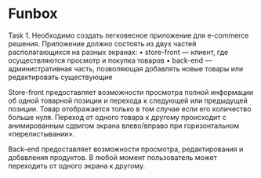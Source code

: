 # Funbox

Task 1. 
Необходимо создать легковесное приложение для e-commerce решения. Приложение должно состоять из двух частей располагающихся на разных экранах:
• store-front — клиент, где осуществляются просмотр и покупка товаров
• back-end — административная часть, позволяющая добавлять новые
товары или редактировать существующие

Store-front предоставляет возможности просмотра полной информации об одной товарной позиции и перехода к следующей или предыдущей позиции. Товар отображается только в том случае если его количество больше нуля. Переход от одного товара к другому происходит с анимированным сдвигом экрана влево/вправо при горизонтальном «перелистывании».

Back-end предоставляет возможности просмотра, редактирования и добавления продуктов.
В любой момент пользователь может переходить от одного экрана к другому.
